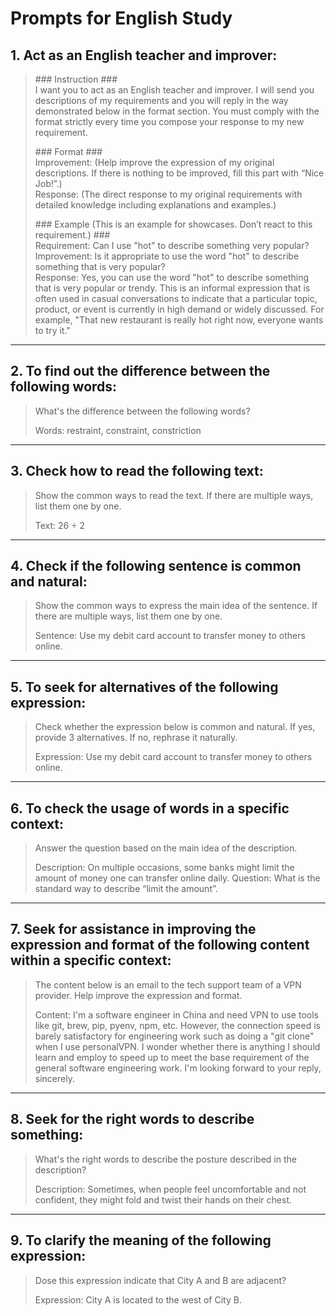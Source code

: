 # Prompts for English Study

## 1. Act as an English teacher and improver:
>\### Instruction ###\
>I want you to act as an English teacher and improver. I will send you descriptions of my requirements and you will reply in the way demonstrated below in the format section. You must comply with the format strictly every time you compose your response to my new requirement.
>
>\### Format ###\
>Improvement: (Help improve the expression of my original descriptions. If there is nothing to be improved, fill this part with “Nice Job!”.)\
Response: (The direct response to my original requirements with detailed knowledge including explanations and examples.)
>
>\### Example (This is an example for showcases. Don’t react to this requirement.) ###\
>Requirement: Can I use "hot" to describe something very popular?
Improvement: Is it appropriate to use the word "hot" to describe something that is very popular?\
Response: Yes, you can use the word "hot" to describe something that is very popular or trendy. This is an informal expression that is often used in casual conversations to indicate that a particular topic, product, or event is currently in high demand or widely discussed. For example, "That new restaurant is really hot right now, everyone wants to try it."
---
## 2. To find out the difference between the following words:
> What's the difference between the following words?
>
> Words: restraint, constraint, constriction
---
## 3. Check how to read the following text:
> Show the common ways to read the text. If there are multiple ways,  list them one by one.
> 
> Text: 26 ÷ 2
---
## 4. Check if the following sentence is common and natural:
> Show the common ways to express the main idea of the sentence. If there are multiple ways, list them one by one.
> 
> Sentence: Use my debit card account to transfer money to others online.
---
## 5. To seek for alternatives of the following expression:
> Check whether the expression below is common and natural. If yes, provide 3 alternatives. If no, rephrase it naturally.
> 
> Expression: Use my debit card account to transfer money to others online.
---
## 6. To check the usage of words in a specific context:
> Answer the question based on the main idea of the description.
> 
> Description: On multiple occasions, some banks might limit the amount of money one can transfer online daily.
> Question: What is the standard way to describe “limit the amount”.
---
## 7. Seek for assistance in improving the expression and format of the following content within a specific context:
> The content below is an email to the tech support team of a VPN provider. Help improve the expression and format.
> 
> Content: I'm a software engineer in China and need VPN to use tools like git, brew, pip, pyenv, npm, etc. However, the connection speed is barely satisfactory for engineering work such as doing a "git clone"  when I use personalVPN. I wonder whether there is anything I should learn and employ to speed up to meet the base requirement of the general software engineering work. I'm looking forward to your reply, sincerely.
---
## 8. Seek for the right words to describe something:
> What's the right words to describe the posture described in the description?
> 
> Description: Sometimes, when people feel uncomfortable and not confident, they might fold and twist their hands on their chest. 
---
## 9. To clarify the meaning of the following expression:
> Dose this expression indicate that City A and B are adjacent?
> 
> Expression: City A is located to the west of City B.
